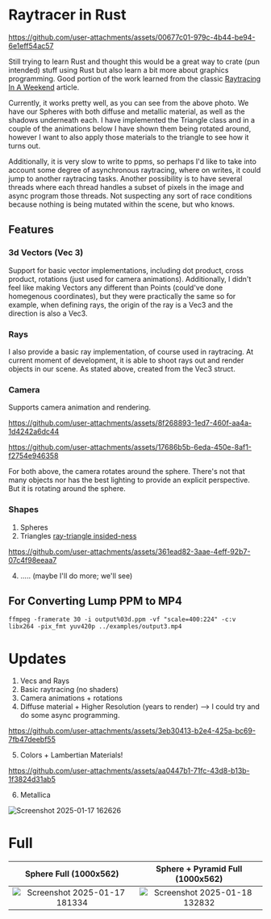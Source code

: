 # Raytracer in Rust


https://github.com/user-attachments/assets/00677c01-979c-4b44-be94-6e1eff54ac57


Still trying to learn Rust and thought this would be a great way to crate (pun intended) stuff using
Rust but also learn a bit more about graphics programming. Good portion of the work learned from 
the classic [Raytracing In A Weekend](https://raytracing.github.io/books/RayTracingInOneWeekend.html) article.

Currently, it works pretty well, as you can see from the above photo. We have our Spheres with both diffuse and
metallic material, as well as the shadows underneath each. I have implemented the Triangle class and in a couple
of the animations below I have shown them being rotated around, however I want to also apply those materials
to the triangle to see how it turns out. 

Additionally, it is very slow to write to ppms, so perhaps I'd like to take into account some degree of 
asynchronous raytracing, where on writes, it could jump to another raytracing tasks. Another possibility
is to have several threads where each thread handles a subset of pixels in the image and async program those 
threads. Not suspecting any sort of race conditions because nothing is being mutated within the scene, but
who knows.

## Features
### 3d Vectors (Vec 3)
Support for basic vector implementations, including dot product, cross product, rotations (just used for 
camera animations). Additionally, I didn't feel like making Vectors any different than Points (could've done
homegenous coordinates), but they were practically the same so for example, when defining rays, the origin of
the ray is a Vec3 and the direction is also a Vec3.

### Rays
I also provide a basic ray implementation, of course used in raytracing.
At current moment of development, it is able to shoot rays out and render objects in our scene. 
As stated above, created from the Vec3 struct.

### Camera
Supports camera animation and rendering.


https://github.com/user-attachments/assets/8f268893-1ed7-460f-aa4a-1d4242a6dc44



https://github.com/user-attachments/assets/17686b5b-6eda-450e-8af1-f2754e946358

For both above, the camera rotates around the sphere. There's not that many objects nor has 
the best lighting to provide an explicit perspective. But it is rotating around the sphere.

### Shapes
1. Spheres
2. Triangles [ray-triangle insided-ness](https://www.scratchapixel.com/lessons/3d-basic-rendering/ray-tracing-rendering-a-triangle/ray-triangle-intersection-geometric-solution.html)


https://github.com/user-attachments/assets/361ead82-3aae-4eff-92b7-07c4f98eeaa7


4. ..... (maybe I'll do more; we'll see)

## For Converting Lump PPM to MP4
````
ffmpeg -framerate 30 -i output%03d.ppm -vf "scale=400:224" -c:v libx264 -pix_fmt yuv420p ../examples/output3.mp4
````

# Updates
1) Vecs and Rays
2) Basic raytracing (no shaders)
3) Camera animations + rotations
4) Diffuse material + Higher Resolution (years to render) --> I could try and do some async programming.
   

https://github.com/user-attachments/assets/3eb30413-b2e4-425a-bc69-7fb47deebf55


5) Colors + Lambertian Materials!


https://github.com/user-attachments/assets/aa0447b1-71fc-43d8-b13b-1f3824d31ab5

6) Metallica

![Screenshot 2025-01-17 162626](https://github.com/user-attachments/assets/96f8bfc4-644b-4593-8b47-850d6c129266)

# Full
Sphere Full (1000x562)             |  Sphere + Pyramid Full (1000x562)
:-------------------------:|:-------------------------:
![Screenshot 2025-01-17 181334](https://github.com/user-attachments/assets/8765761f-e6fa-482a-a848-6ca10aee75e7)  |  ![Screenshot 2025-01-18 132832](https://github.com/user-attachments/assets/d566ce82-a134-4d1c-ab5b-be774cf2b2fc)


